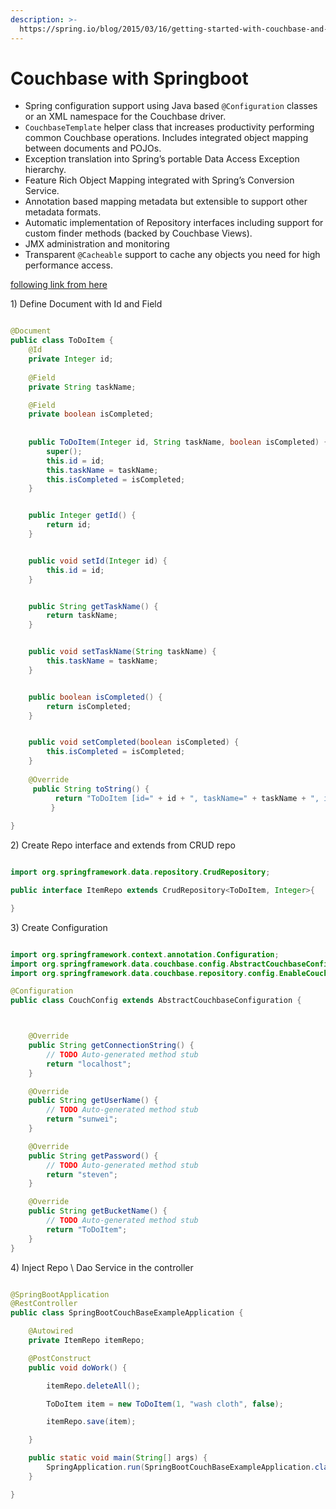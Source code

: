 ```yaml
---
description: >-
  https://spring.io/blog/2015/03/16/getting-started-with-couchbase-and-spring-data-couchbase
---
```


# Couchbase with Springboot



* Spring configuration support using Java based `@Configuration` classes or an XML namespace for the Couchbase driver.
* `CouchbaseTemplate` helper class that increases productivity performing common Couchbase operations. Includes integrated object mapping between documents and POJOs.
* Exception translation into Spring’s portable Data Access Exception hierarchy.
* Feature Rich Object Mapping integrated with Spring’s Conversion Service.
* Annotation based mapping metadata but extensible to support other metadata formats.
* Automatic implementation of Repository interfaces including support for custom finder methods \(backed by Couchbase Views\).
* JMX administration and monitoring
* Transparent `@Cacheable` support to cache any objects you need for high performance access.

[following link from here ](https://blog.knoldus.com/spring-boot-application-with-couchbase/)

1\) Define Document with Id and Field

```java

@Document
public class ToDoItem {
	@Id
	private Integer id;
	
	@Field
	private String taskName;

	@Field
	private boolean isCompleted;
	
	
	public ToDoItem(Integer id, String taskName, boolean isCompleted) {
		super();
		this.id = id;
		this.taskName = taskName;
		this.isCompleted = isCompleted;
	}


	public Integer getId() {
		return id;
	}


	public void setId(Integer id) {
		this.id = id;
	}


	public String getTaskName() {
		return taskName;
	}


	public void setTaskName(String taskName) {
		this.taskName = taskName;
	}


	public boolean isCompleted() {
		return isCompleted;
	}


	public void setCompleted(boolean isCompleted) {
		this.isCompleted = isCompleted;
	}
	
	@Override
	 public String toString() {
		  return "ToDoItem [id=" + id + ", taskName=" + taskName + ", isCompleted=" + isCompleted + "]";
		 }
	
}


```

2\) Create Repo interface and extends from CRUD repo

```java

import org.springframework.data.repository.CrudRepository;

public interface ItemRepo extends CrudRepository<ToDoItem, Integer>{

}

```

3\) Create Configuration 

```java

import org.springframework.context.annotation.Configuration;
import org.springframework.data.couchbase.config.AbstractCouchbaseConfiguration;
import org.springframework.data.couchbase.repository.config.EnableCouchbaseRepositories;

@Configuration
public class CouchConfig extends AbstractCouchbaseConfiguration {



	@Override
	public String getConnectionString() {
		// TODO Auto-generated method stub
		return "localhost";
	}

	@Override
	public String getUserName() {
		// TODO Auto-generated method stub
		return "sunwei";
	}

	@Override
	public String getPassword() {
		// TODO Auto-generated method stub
		return "steven";
	}

	@Override
	public String getBucketName() {
		// TODO Auto-generated method stub
		return "ToDoItem";
	}
}

```

4\) Inject Repo \ Dao Service in the controller 

```java

@SpringBootApplication
@RestController
public class SpringBootCouchBaseExampleApplication {

	@Autowired
	private ItemRepo itemRepo;

	@PostConstruct
	public void doWork() {

		itemRepo.deleteAll();

		ToDoItem item = new ToDoItem(1, "wash cloth", false);

		itemRepo.save(item);

	}

	public static void main(String[] args) {
		SpringApplication.run(SpringBootCouchBaseExampleApplication.class, args);
	}

}


```



